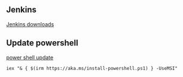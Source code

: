 ## Jenkins

[Jenkins downloads](https://jenkins.io/download)

## Update powershell
[power shell update](https://www.addictivetips.com/windows-tips/update-to-powershell-7-0-on-windows-10/)

```
iex "& { $(irm https://aka.ms/install-powershell.ps1) } -UseMSI"
```

